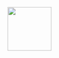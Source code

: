 <p align="center">
<img src="https://i.pinimg.com/736x/49/9e/c9/499ec9d791112f5b9d142340f3c5994c.jpg" width=100 height=100>
</p>
